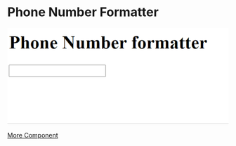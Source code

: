 # Phone Number Formatter

![Alt Text](Animation.gif)

[More Component](https://github.com/Morazajuan/AngularComponentsbyJuanMoraza)
